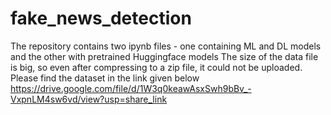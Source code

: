 # fake_news_detection
The repository contains two ipynb files - one containing ML and DL models and the other with pretrained Huggingface models
The size of the data file is big, so even after compressing to a zip file, it could not be uploaded. Please find the dataset in the link given below
https://drive.google.com/file/d/1W3q0keawAsxSwh9bBv_-VxpnLM4sw6vd/view?usp=share_link
